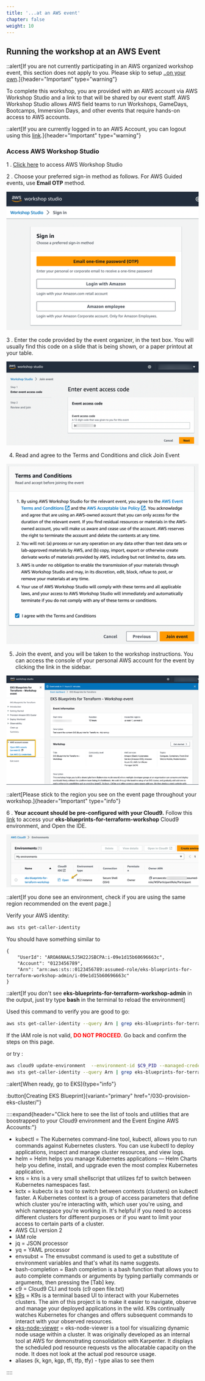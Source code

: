```yaml
---
title: '...at an AWS event'
chapter: false
weight: 10
---
```


## Running the workshop at an AWS Event

::alert[If you are not currently participating in an AWS organized workshop event, this section does not apply to you. Please skip to setup [..on your own](../self_paced).]{header="Important" type="warning"}

To complete this workshop, you are provided with an AWS account via AWS Workshop Studio and a link to that will be shared by our event staff. AWS Workshop Studio allows AWS field teams to run Workshops, GameDays, Bootcamps, Immersion Days, and other events that require hands-on access to AWS accounts.

::alert[If you are currently logged in to an AWS Account, you can logout using this [link](https://console.aws.amazon.com/console/logout!doLogout).]{header="Important" type="warning"}

### Access AWS Workshop Studio

1 . [Click here](https://catalog.us-east-1.prod.workshops.aws/join/) to access AWS Workshop Studio

2 . Choose your preferred sign-in method as follows. For AWS Guided events, use **Email OTP** method.

![Workshop Studio Signin](/static/images/setup_ws_signin1.png)

3 . Enter the code provided by the event organizer, in the text box. You will usually find this code on a slide that is being shown, or a paper printout at your table.

![Workshop Studio Signin Event Code](/static/images/setup_ws_signin2.png)

4. Read and agree to the Terms and Conditions and click Join Event

![Workshop Studio Signin Terms](/static/images/setup_ws_signin3.png)

5. Join the event, and you will be taken to the workshop instructions. You can access the console of your personal AWS account for the event by clicking the link in the sidebar.

![Workshop Studio Signin Landing Page](/static/images/setup_ws_signin4.png)

::alert[Please stick to the region you see on the event page throughout your workshop.]{header="Important" type="info"}

6 . **Your account should be pre-configured with your Cloud9.** Follow this [link](https://console.aws.amazon.com/cloud9/home) to access your **eks-blueprints-for-terraform-workshop** Cloud9 environment, and Open the IDE.

![Cloud9 IDE](/static/images/c9-open-ide.png)

::alert[If you done see an environment, check if you are using the same region recommended on the event page.]

Verify your AWS identity:

```bash
aws sts get-caller-identity
```

You should have something similar to

```
{
    "UserId": "AROA6NAAL5J5H22JSBCPA:i-09e1d15b60696663c",
    "Account": "0123456789",
    "Arn": "arn:aws:sts::0123456789:assumed-role/eks-blueprints-for-terraform-workshop-admin/i-09e1d15b60696663c"
}
```

::alert[If you don't see **eks-blueprints-for-terraform-workshop-admin** in the output, just try type **bash** in the terminal to reload the environment]

Used this command to verify you are good to go:

```bash
aws sts get-caller-identity --query Arn | grep eks-blueprints-for-terraform-workshop-admin -q && echo "IAM role valid" || echo "IAM role NOT valid"
```

If the IAM role is not valid, <span style="color: red;">**DO NOT PROCEED**</span>. Go back and confirm the steps on this page.

or try : 

```bash
aws cloud9 update-environment  --environment-id $C9_PID --managed-credentials-action DISABLE
aws sts get-caller-identity --query Arn | grep eks-blueprints-for-terraform-workshop-admin -q && echo "IAM role valid" || echo "IAM role NOT valid"
```


::alert[When ready, go to EKS]{type="info"}

:button[Creating EKS Blueprint]{variant="primary" href="/030-provision-eks-cluster/"}

::::expand{header="Click here to see the list of tools and utilities that are boostrapped to your Cloud9 environment and the Event Engine AWS Accounts:"}

* kubectl =  The Kubernetes command-line tool, kubectl, allows you to run commands against Kubernetes clusters. You can use kubectl to deploy applications, inspect and manage cluster resources, and view logs. 
* helm =  Helm helps you manage Kubernetes applications — Helm Charts help you define, install, and upgrade even the most complex Kubernetes application. 
* kns = kns is a very small shellscript that utilizes fzf to switch between Kubernetes namespaces fast.
* kctx = kubectx is a tool to switch between contexts (clusters) on kubectl faster. A Kubernetes context is a group of access parameters that define which cluster you're interacting with, which user you're using, and which namespace you're working in. It's helpful if you need to access different clusters for different purposes or if you want to limit your access to certain parts of a cluster.
* AWS CLI version 2
* IAM role
* jq = JSON processor
* yq = YAML processor
* envsubst = The envsubst command is used to get a substitute of environment variables and that's what its name suggests.
* bash-completion = Bash completion is a bash function that allows you to auto complete commands or arguments by typing partially commands or arguments, then pressing the [Tab] key.
* c9 = Cloud9 CLI and tools (c9 open file.txt)
* [k9s](https://k9scli.io/) =  K9s is a terminal based UI to interact with your Kubernetes clusters. The aim of this project is to make it easier to navigate, observe and manage your deployed applications in the wild. K9s continually watches Kubernetes for changes and offers subsequent commands to interact with your observed resources. 
* [eks-node-viewer](https://github.com/awslabs/eks-node-viewer) = eks-node-viewer is a tool for visualizing dynamic node usage within a cluster. It was originally developed as an internal tool at AWS for demonstrating consolidation with Karpenter. It displays the scheduled pod resource requests vs the allocatable capacity on the node. It does not look at the actual pod resource usage.
* aliases (k, kgn, kgp, tfi, tfp, tfy) - type alias to see them


::::
